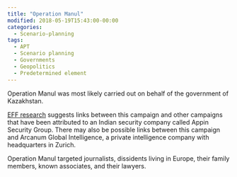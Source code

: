 ```yaml
---
title: "Operation Manul"
modified: 2018-05-19T15:43:00-00:00
categories:
  - Scenario-planning
tags:
  - APT
  - Scenario planning
  - Governments
  - Geopolitics
  - Predetermined element
---
```


Operation Manul was most likely carried out on behalf of the government of Kazakhstan. 

[EFF research](https://www.eff.org/files/2018/01/29/operation-manul.pdf) suggests links between this campaign and other campaigns that have been attributed to an Indian security company called Appin Security Group. There may also be possible links between this campaign and Arcanum Global Intelligence, a private intelligence company with headquarters in Zurich. 

Operation Manul targeted journalists, dissidents living in Europe, their family members, known associates, and their lawyers. 
